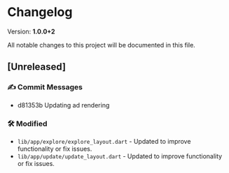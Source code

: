 # Changelog

Version: **1.0.0+2**

All notable changes to this project will be documented in this file.

## [Unreleased]

### ✍️ Commit Messages

* d81353b Updating ad rendering

### 🛠️ Modified

* `lib/app/explore/explore_layout.dart` - Updated to improve functionality or fix issues.
* `lib/app/update/update_layout.dart` - Updated to improve functionality or fix issues.
